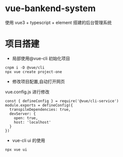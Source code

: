 # vue-bankend-system

使用 vue3 + typescript + element 搭建的后台管理系统

# 项目搭建

- 局部使用@vue-cli 初始化项目

```
cnpm i -D @vue/cli
npx vue create project-one
```

- 修改项目配置,自动打开网页

vue.config.js 进行修改

```
const { defineConfig } = require('@vue/cli-service')
module.exports = defineConfig({
  transpileDependencies: true,
  devServer: {
    open: true,
    host: 'localhost'
  }
})
```

- vue-cli ui 的使用

```
npx vue ui
```
